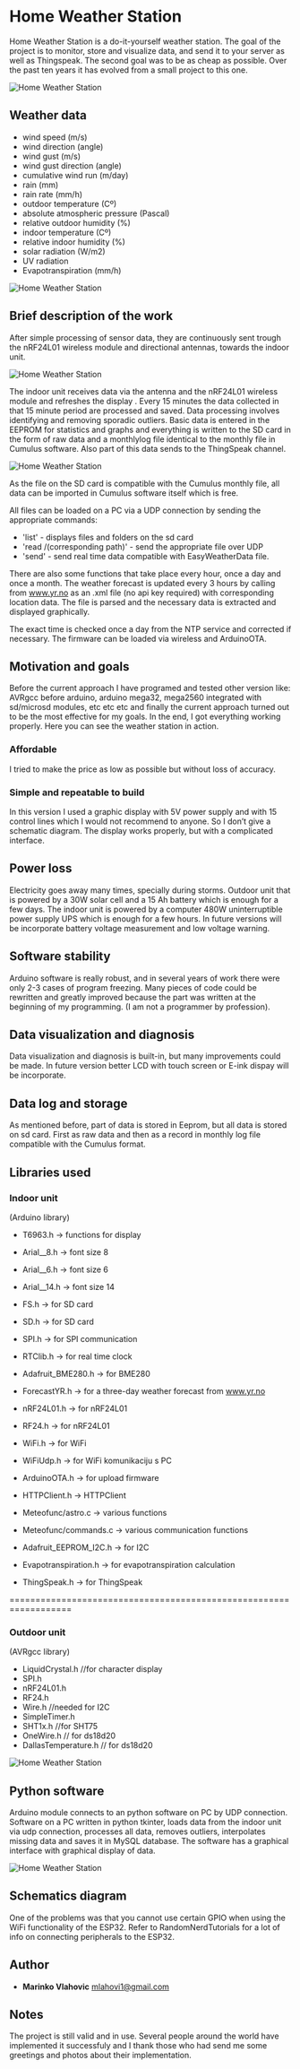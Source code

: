 ﻿

# Home Weather Station

Home Weather Station  is a do-it-yourself weather station. The goal of the project is to monitor, store and visualize data, and send it to your server as well as  Thingspeak. The second goal was to be as cheap as possible. Over the past ten years it has evolved from a small project to this one.

![Home Weather Station](https://github.com/mvlahovi/Home-Weather-Station/blob/main/Resources/IndoorUnit2.jpg)

## Weather data

* wind speed (m/s)
* wind direction (angle)
* wind gust (m/s)
* wind gust direction (angle)
* cumulative wind run (m/day) 
* rain (mm)
* rain rate (mm/h)
* outdoor temperature (Cº)
* absolute atmospheric pressure (Pascal)
* relative outdoor humidity (%)
* indoor temperature (Cº)
* relative indoor humidity (%)
* solar radiation (W/m2)
* UV radiation
* Evapotranspiration (mm/h)

![Home Weather Station](https://github.com/mvlahovi/Home-Weather-Station/blob/main/Resources/Sensors2.jpg)

## Brief description of the work

After simple processing of sensor data, they are continuously sent trough the nRF24L01 wireless module 
and directional antennas, towards the indoor unit.

![Home Weather Station](https://github.com/mvlahovi/Home-Weather-Station/blob/main/Resources/Slide2.JPG)

The indoor unit receives data via the antenna and the nRF24L01 wireless module and refreshes the display .
Every 15 minutes the data collected in that 15 minute period are processed and saved. 
Data processing involves identifying and removing sporadic outliers.
Basic data is entered in the EEPROM for statistics and graphs and everything is written to the SD card 
in the form of raw data and a monthlylog file identical to the monthly file in Cumulus software. 
Also part of this data sends to the ThingSpeak channel.

![Home Weather Station](https://github.com/mvlahovi/Home-Weather-Station/blob/main/Resources/Slide1.JPG)

As the file on the SD card is compatible with the Cumulus monthly file, all data can be imported 
in Cumulus software itself which is free.

All files can be loaded on a PC via a UDP connection by sending the appropriate commands:
* 'list' - displays files and folders on the sd card
* 'read /(corresponding path)' - send the appropriate file over UDP
* 'send' - send real time data compatible with EasyWeatherData file.

There are also some functions that take place every hour, once a day and once a month.
The weather forecast is updated every 3 hours by calling from www.yr.no as an .xml file 
(no api key required) with corresponding location data.
The file is parsed and the necessary data is extracted and displayed graphically.

The exact time is checked once a day from the NTP service and corrected if necessary.
The firmware can be loaded via wireless and ArduinoOTA.


## Motivation and goals
Before the current approach I have programed and tested other version like: AVRgcc before arduino, arduino mega32, mega2560 integrated with sd/microsd modules, etc etc etc and finally the current approach turned out to be the most effective for my goals.
In the end, I got everything working properly. Here you can see the weather station in action.

### Affordable 
I tried to make the price as low as possible but without loss of accuracy.

### Simple and repeatable to build
In this version I used a graphic display with 5V power supply and with 15 control lines which I would not recommend to anyone. So I don’t give a schematic diagram.
The display works properly, but with a complicated interface.

## Power loss 
Electricity goes away many times, specially during storms. Outdoor unit that is powered by a 30W solar cell and a 15 Ah battery which is enough for a few days. The indoor unit is powered by a computer 480W uninterruptible power supply UPS which is enough for a few hours.
In future versions will be incorporate battery voltage measurement and low voltage warning.

## Software stability
Arduino software is really robust, and in several years of work there were only 2-3 cases of program freezing.
Many pieces of code could be rewritten and greatly improved because the part was written at the beginning of my programming. (I am not a programmer by profession).

## Data visualization and diagnosis
Data visualization and diagnosis is built-in, but many improvements could be made.
In future version better LCD with touch screen or E-ink dispay will be incorporate.

## Data log and storage 
As mentioned before, part of data is stored in Eeprom, but all data is stored on sd card.
First as raw data and then as a record in monthly log file compatible with the Cumulus format.

## Libraries used

 ### Indoor unit
 (Arduino library)

 * T6963.h 	-> functions  for display
 * Arial__8.h	-> font size 8 
 * Arial__6.h	-> font size 6  
 * Arial__14.h	-> font size 14  

 * FS.h 		 -> for SD card
 * SD.h  		 -> for SD card
 * SPI.h 		 -> for SPI communication

 * RTClib.h 	 -> for real time clock
 * Adafruit_BME280.h 	 -> for BME280
 * ForecastYR.h 	 -> for a three-day weather forecast from www.yr.no
 * nRF24L01.h 	 -> for nRF24L01
 * RF24.h 	 -> for nRF24L01

 * WiFi.h	 -> for WiFi
 * WiFiUdp.h 	 -> for WiFi komunikaciju s PC
 * ArduinoOTA.h 	 -> for upload firmware
 * HTTPClient.h 	-> HTTPClient
 * Meteofunc/astro.c 	-> various functions
 * Meteofunc/commands.c 	-> various communication functions
 * Adafruit_EEPROM_I2C.h 	 -> for I2C
 * Evapotranspiration.h 	 -> for evapotranspiration calculation
 * ThingSpeak.h 		 -> for ThingSpeak 

==================================================================
### Outdoor unit
 (AVRgcc library)

 * LiquidCrystal.h	//for character display
 * SPI.h 
 * nRF24L01.h
 * RF24.h
 * Wire.h 		//needed for I2C
 * SimpleTimer.h 
 * SHT1x.h		//for SHT75
 * OneWire.h		// for ds18d20
 * DallasTemperature.h  	// for ds18d20

![Home Weather Station](https://github.com/mvlahovi/Home-Weather-Station/blob/main/Resources/OutdoorUnit2.jpg)

## Python software

Arduino module connects to an python software on PC by UDP connection. 
Software on a PC written in python tkinter, loads data from the indoor unit via udp connection,
processes all data, removes outliers, interpolates missing data and saves it in MySQL database.
The software has a graphical interface with graphical display of data.

![Home Weather Station](https://github.com/mvlahovi/Home-Weather-Station/blob/main/Resources/MeteoGUI2.jpg)



## Schematics diagram

One of the problems was that you cannot use certain GPIO when using the WiFi functionality of the ESP32. 
Refer to RandomNerdTutorials for a lot of info on connecting peripherals to the ESP32. 


## Author
* **Marinko Vlahovic** <mlahovi1@gmail.com>

## Notes
The project is still valid and in use. Several people around the world have implemented it successfuly and I thank those who had send me some greetings and photos about their implementation.
